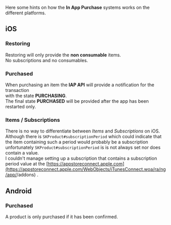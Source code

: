 Here some hints on how the **In App Purchase** systems works on the different platforms.

## iOS

### Restoring

Restoring will only provide the **non consumable** items.  
No subscriptions and no consumables.

### Purchased

When purchasing an item the **IAP API** will provide a notification for the transaction  
with the state **PURCHASING**.  
The final state **PURCHASED** will be provided after the app has been restarted only.

### Items / Subscriptions

There is no way to differentiate between *Items* and *Subscriptions* on iOS.  
Although there is `SKProduct#subscriptionPeriod` which could indicate that the item containing such a period would probably be a subscription unfortunately `SKProduct#subscriptionPeriod` is is not always set  nor does contain a value.  
I couldn't manage setting up a subscription that contains a subscription period value at the [https://appstoreconnect.apple.com](https://appstoreconnect.apple.com/WebObjects/iTunesConnect.woa/ra/ng/app/<your-app-id>/addons) .



## Android

### Purchased

A product is only purchased if it has been confirmed.